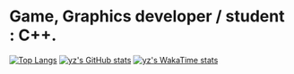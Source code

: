 # Game, Graphics developer / student : C++.
[![Top Langs](https://github-readme-stats.vercel.app/api/top-langs/?username=yz-dev21&theme=one_dark_pro&langs_count=3)](https://github.com/yz-dev21/github-readme-stats)
[![yz's GitHub stats](https://github-readme-stats.vercel.app/api?username=yz-dev21&theme=one_dark_pro)](https://github.com/yz-dev21/github-readme-stats)
[![yz's WakaTime stats](https://github-readme-stats.vercel.app/api/wakatime?username=yz-21&theme=one_dark_pro)](https://github.com/anuraghazra/github-readme-stats)
